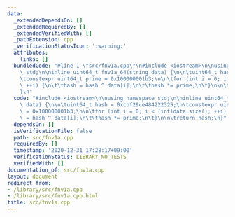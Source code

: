```yaml
---
data:
  _extendedDependsOn: []
  _extendedRequiredBy: []
  _extendedVerifiedWith: []
  _pathExtension: cpp
  _verificationStatusIcon: ':warning:'
  attributes:
    links: []
  bundledCode: "#line 1 \"src/fnv1a.cpp\"\n#include <iostream>\n\nusing namespace\
    \ std;\n\ninline uint64_t fnv1a_64(string data) {\n\n\tuint64_t hash = 0xcbf29ce484222325;\n\
    \tconstexpr uint64_t prime = 0x100000001b3;\n\n\tfor (int i = 0; i < (int)data.size();\
    \ ++i) {\n\t\thash = hash ^ data[i];\n\t\thash *= prime;\n\t}\n\n\treturn hash;\n\
    }\n"
  code: "#include <iostream>\n\nusing namespace std;\n\ninline uint64_t fnv1a_64(string\
    \ data) {\n\n\tuint64_t hash = 0xcbf29ce484222325;\n\tconstexpr uint64_t prime\
    \ = 0x100000001b3;\n\n\tfor (int i = 0; i < (int)data.size(); ++i) {\n\t\thash\
    \ = hash ^ data[i];\n\t\thash *= prime;\n\t}\n\n\treturn hash;\n}"
  dependsOn: []
  isVerificationFile: false
  path: src/fnv1a.cpp
  requiredBy: []
  timestamp: '2020-12-31 17:28:17+09:00'
  verificationStatus: LIBRARY_NO_TESTS
  verifiedWith: []
documentation_of: src/fnv1a.cpp
layout: document
redirect_from:
- /library/src/fnv1a.cpp
- /library/src/fnv1a.cpp.html
title: src/fnv1a.cpp
---
```

